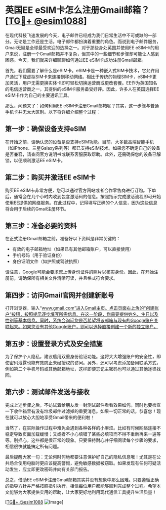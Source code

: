 # 英国EE eSIM卡怎么注册Gmail邮箱？[[TG💪+ @esim1088](https://t.me/s/esim1088)]

在现代科技飞速发展的今天，电子邮件已经成为我们日常生活中不可或缺的一部分。无论是工作还是生活，电子邮件都扮演着重要的角色。而说到电子邮件服务，Gmail无疑是全球最受欢迎的选择之一。对于那些身处英国并使用EE eSIM卡的用户来说，注册一个Gmail邮箱并不复杂，但其中的一些细节和步骤却可能让人感到困惑。今天，我们就来详细聊聊如何通过EE eSIM卡成功注册Gmail邮箱。

首先，我们需要了解什么是eSIM卡。eSIM卡是一种嵌入式SIM卡技术，它允许用户通过下载虚拟SIM卡来连接到移动网络。相比于传统的物理SIM卡，eSIM卡更加灵活，用户无需更换实体卡即可轻松切换运营商或更改套餐。EE作为英国知名的电信运营商之一，其提供的eSIM卡服务备受好评。因此，许多人在英国选择EE eSIM卡作为自己的主要通讯工具。

那么，问题来了：如何利用EE eSIM卡注册Gmail邮箱呢？其实，这一步骤与普通手机卡并无太大区别。以下将详细介绍整个过程：

## 第一步：确保设备支持eSIM

在开始之前，请确认您的设备是否支持eSIM功能。目前，大多数高端智能手机（如iPhone、三星Galaxy系列等）都已支持eSIM技术。如果您不确定自己的设备是否兼容，请查阅官方说明书或联系客服获取帮助。此外，还需确保您的设备已解锁，以便顺利激活EE eSIM卡。

## 第二步：购买并激活EE eSIM卡

购买EE eSIM卡非常方便，您可以通过官方网站或者合作零售商进行订购。下单后，通常会在几个小时内收到包含激活码的信息。按照指示完成激活流程即可开始使用EE提供的网络服务。在此过程中，记得填写正确的个人信息，因为这些信息将会用于后续的Gmail注册环节。

## 第三步：准备必要的资料

在正式注册Gmail邮箱之前，准备好以下资料是非常关键的：

- 有效的电子邮箱地址（如果已有其他邮箱账户，可以直接使用）
- 手机号码（用于验证身份）
- 身份证明文件（如护照或驾驶执照）

请注意，Google可能会要求您上传身份证件的照片以核实身份。因此，在开始注册前，请确保所有相关文件清晰可读，并且格式符合要求。

## 第四步：访问Gmail官网并创建新账号

打开浏览器，输入“www.gmail.com”进入Gmail主页。点击页面右上角的“创建账户”按钮，按照提示逐步填写所需信息。在这一阶段，您需要提供姓名、生日以及性别等基本信息。同时，系统会询问您是否希望将该邮箱与现有的Google账户关联起来。如果您没有其他Google账户，则可以选择直接创建一个新的独立账户。

## 第五步：设置登录方式及安全措施

为了保护个人隐私，建议启用双重身份验证功能。这将大大增强账户的安全性，即使密码泄露也能有效防止未经授权的访问。另外，还可以考虑添加备用联系方式，例如第二个手机号码或其他邮箱地址，这样即便忘记主密码也可以通过其他途径找回。

## 第六步：测试邮件发送与接收

完成上述步骤之后，不妨试着给朋友发一封测试邮件看看效果如何。同时也要检查一下收件箱里有没有垃圾邮件过滤掉的重要消息。如果一切正常的话，恭喜您！现在就可以放心大胆地享受Gmail带来的便利啦！

当然了，在实际操作过程中难免会遇到各种各样的小麻烦。比如有时候网络连接不稳定导致页面加载缓慢；又或者不小心填错了某些必填项而不得不重新再来一遍等等。别担心，这些都是很正常的现象。只要保持耐心并仔细阅读每个步骤的要求，相信很快就能搞定所有问题。

最后提醒大家一句：无论何时何地都要注意保护好自己的隐私信息哦！尤其是在公共场合使用电脑时更应该提高警惕，避免敏感数据被窃取。如果发现有任何可疑活动发生，应立即更改密码并向有关部门报告。

总之，借助EE eSIM卡注册Gmail邮箱其实并没有想象中那么困难。只要遵循正确的指导方针并严格按照指引执行，相信每位用户都能够顺利完成整个过程。希望本文能够为大家提供实用的帮助，让大家更好地利用现代通信工具提升生活质量！

[[TG💪+ @esim1088](https://t.me/s/esim1088) ![Image](https://i.postimg.cc/4NQfJmqS/Snipaste-2025-05-13-00-14-12.png)]